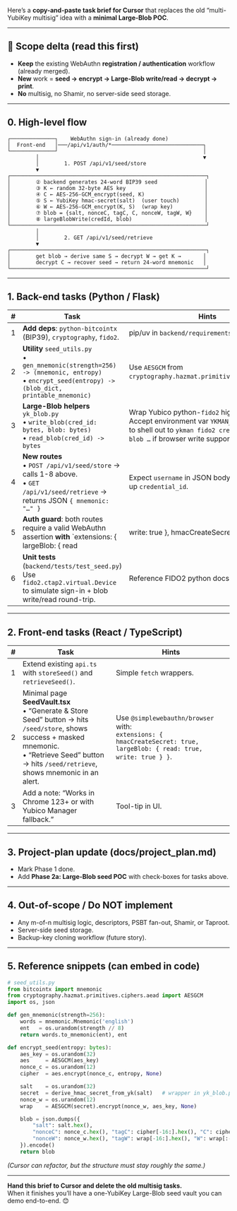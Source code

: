 Here’s a **copy-and-paste task brief for Cursor** that replaces the old “multi-YubiKey multisig” idea with a **minimal Large-Blob POC**.

---

## 🔄 Scope delta (read this first)

* **Keep** the existing WebAuthn **registration / authentication** workflow (already merged).  
* **New** work = **seed → encrypt → Large-Blob write/read → decrypt → print**.  
* **No** multisig, no Shamir, no server-side seed storage.

---

## 0. High-level flow

```text
┌──────────────┐    WebAuthn sign-in (already done)
│  Front-end   │───/api/v1/auth/*─────────────────────────────┐
└──────────────┘                                              │
         │                                                    ▼
         │        1. POST /api/v1/seed/store
         ▼
┌──────────────────────────────────────────────────────────────┐
│        ② backend generates 24-word BIP39 seed               │
│        ③ K ← random 32-byte AES key                         │
│        ④ C ← AES-256-GCM_encrypt(seed, K)                   │
│        ⑤ S ← YubiKey hmac-secret(salt)  (user touch)        │
│        ⑥ W ← AES-256-GCM_encrypt(K, S)  (wrap key)          │
│        ⑦ blob = {salt, nonceC, tagC, C, nonceW, tagW, W}    │
│        ⑧ largeBlobWrite(credId, blob)                       │
└──────────────────────────────────────────────────────────────┘
         │
         │        2. GET /api/v1/seed/retrieve
         ▼
┌──────────────────────────────────────────────────────────────┐
│        get blob → derive same S → decrypt W → get K →       │
│        decrypt C → recover seed → return 24-word mnemonic   │
└──────────────────────────────────────────────────────────────┘
```

---

## 1. Back-end tasks  (Python / Flask)

| # | Task | Hints |
|---|------|-------|
| 1 | **Add deps**: `python-bitcointx` (BIP39), `cryptography`, `fido2`. | pip/uv in `backend/requirements.txt`. |
| 2 | **Utility** `seed_utils.py`<br>• `gen_mnemonic(strength=256) -> (mnemonic, entropy)`<br>• `encrypt_seed(entropy) -> (blob_dict, printable_mnemonic)` | Use `AESGCM` from `cryptography.hazmat.primitives.ciphers.aead`. |
| 3 | **Large-Blob helpers** `yk_blob.py`<br>• `write_blob(cred_id: bytes, blob: bytes)`<br>• `read_blob(cred_id) -> bytes` | Wrap Yubico python-`fido2` high-level API. Accept environment var `YKMAN_CLI_FALLBACK=1` to shell out to `ykman fido2 cred write-large-blob …` if browser write support is missing. |
| 4 | **New routes**<br>• `POST /api/v1/seed/store`  → calls 1-8 above.<br>• `GET  /api/v1/seed/retrieve` → returns JSON `{ mnemonic: "…" }` | Expect `username` in JSON body/query to look up `credential_id`. |
| 5 | **Auth guard**: both routes require a valid WebAuthn assertion **with** `extensions: { largeBlob: { read|write: true }, hmacCreateSecret: true }`. | Already have `webauthn_service`; just extend option structs & verification. |
| 6 | **Unit tests** (`backend/tests/test_seed.py`)<br>Use `fido2.ctap2.virtual.Device` to simulate sign-in + blob write/read round-trip. | Reference FIDO2 python docs. |

---

## 2. Front-end tasks  (React / TypeScript)

| # | Task | Hints |
|---|------|-------|
| 1 | Extend existing `api.ts` with `storeSeed()` and `retrieveSeed()`. | Simple `fetch` wrappers. |
| 2 | Minimal page **SeedVault.tsx**<br>• “Generate & Store Seed” button → hits `/seed/store`, shows success + masked mnemonic.<br>• “Retrieve Seed” button → hits `/seed/retrieve`, shows mnemonic in an alert. | Use `@simplewebauthn/browser` with: <br>`extensions: { hmacCreateSecret: true, largeBlob: { read: true, write: true } }`. |
| 3 | Add a note: “Works in Chrome 123+ or with Yubico Manager fallback.” | Tool-tip in UI. |

---

## 3. Project-plan update (docs/project_plan.md)

* Mark Phase 1 done.  
* Add **Phase 2a: Large-Blob seed POC** with check-boxes for tasks above.

---

## 4. Out-of-scope / Do NOT implement

* Any m-of-n multisig logic, descriptors, PSBT fan-out, Shamir, or Taproot.  
* Server-side seed storage.  
* Backup-key cloning workflow (future story).

---

## 5. Reference snippets (can embed in code)

```python
# seed_utils.py
from bitcointx import mnemonic
from cryptography.hazmat.primitives.ciphers.aead import AESGCM
import os, json

def gen_mnemonic(strength=256):
    words = mnemonic.Mnemonic('english')
    ent   = os.urandom(strength // 8)
    return words.to_mnemonic(ent), ent

def encrypt_seed(entropy: bytes):
    aes_key = os.urandom(32)
    aes     = AESGCM(aes_key)
    nonce_c = os.urandom(12)
    cipher  = aes.encrypt(nonce_c, entropy, None)

    salt    = os.urandom(32)
    secret  = derive_hmac_secret_from_yk(salt)   # wrapper in yk_blob.py
    nonce_w = os.urandom(12)
    wrap    = AESGCM(secret).encrypt(nonce_w, aes_key, None)

    blob = json.dumps({
        "salt": salt.hex(),
        "nonceC": nonce_c.hex(), "tagC": cipher[-16:].hex(), "C": cipher[:-16].hex(),
        "nonceW": nonce_w.hex(), "tagW": wrap[-16:].hex(), "W": wrap[:-16].hex()
    }).encode()
    return blob
```

*(Cursor can refactor, but the structure must stay roughly the same.)*

---

**Hand this brief to Cursor and delete the old multisig tasks.**  
When it finishes you’ll have a one-YubiKey Large-Blob seed vault you can demo end-to-end. 😊